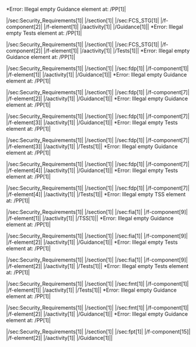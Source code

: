 *Error: Illegal empty Guidance element at:
        /PP[1]|
	
  |/sec:Security_Requirements[1]|
    |/section[1]| 
      |/sec:FCS_STG[1]|
        |/f-component[2]|
        |/f-element[1]|
        |/aactivity[1]|
        |/Guidance[1]||
*Error: Illegal empty Tests element at:
        /PP[1]|
	
  |/sec:Security_Requirements[1]|
    |/section[1]| 
      |/sec:FCS_STG[1]|
        |/f-component[2]|
        |/f-element[1]|
        |/aactivity[1]|
        |/Tests[1]||
*Error: Illegal empty Guidance element at:
        /PP[1]|
	
  |/sec:Security_Requirements[1]|
    |/section[1]| 
      |/sec:fdp[1]|
	  |/f-component[1]|
        |/f-element[1]|
        |/aactivity[1]|
        |/Guidance[1]||
*Error: Illegal empty Guidance element at:
        /PP[1]|
	
  |/sec:Security_Requirements[1]|
    |/section[1]| 
      |/sec:fdp[1]|
	  |/f-component[7]|
        |/f-element[2]|
        |/aactivity[1]|
        |/Guidance[1]||
*Error: Illegal empty Guidance element at:
        /PP[1]|
	
  |/sec:Security_Requirements[1]|
    |/section[1]| 
      |/sec:fdp[1]|
	  |/f-component[7]|
        |/f-element[3]|
        |/aactivity[1]|
        |/Guidance[1]||
*Error: Illegal empty Tests element at:
        /PP[1]|
	
  |/sec:Security_Requirements[1]|
    |/section[1]| 
      |/sec:fdp[1]|
	  |/f-component[7]|
        |/f-element[3]|
        |/aactivity[1]|
        |/Tests[1]||
*Error: Illegal empty Guidance element at:
        /PP[1]|
	
  |/sec:Security_Requirements[1]|
    |/section[1]| 
      |/sec:fdp[1]|
	  |/f-component[7]|
        |/f-element[4]|
        |/aactivity[1]|
        |/Guidance[1]||
*Error: Illegal empty Tests element at:
        /PP[1]|
	
  |/sec:Security_Requirements[1]|
    |/section[1]| 
      |/sec:fdp[1]|
	  |/f-component[7]|
        |/f-element[4]|
        |/aactivity[1]|
        |/Tests[1]||
*Error: Illegal empty TSS element at:
        /PP[1]|
	
  |/sec:Security_Requirements[1]|
    |/section[1]| 
      |/sec:fia[1]|
        |/f-component[9]|
        |/f-element[1]|
        |/aactivity[1]|
        |/TSS[1]||
*Error: Illegal empty Guidance element at:
        /PP[1]|
	
  |/sec:Security_Requirements[1]|
    |/section[1]| 
      |/sec:fia[1]|
        |/f-component[9]|
        |/f-element[2]|
        |/aactivity[1]|
        |/Guidance[1]||
*Error: Illegal empty Tests element at:
        /PP[1]|
	
  |/sec:Security_Requirements[1]|
    |/section[1]| 
      |/sec:fia[1]|
        |/f-component[9]|
        |/f-element[2]|
        |/aactivity[1]|
        |/Tests[1]||
*Error: Illegal empty Tests element at:
        /PP[1]|
	
  |/sec:Security_Requirements[1]|
    |/section[1]| 
      |/sec:fmt[1]| 
       |/f-component[1]|
        |/f-element[1]|
        |/aactivity[1]|
        |/Tests[1]||
*Error: Illegal empty Guidance element at:
        /PP[1]|
	
  |/sec:Security_Requirements[1]|
    |/section[1]| 
      |/sec:fmt[1]| 
       |/f-component[1]|
        |/f-element[2]|
        |/aactivity[1]|
        |/Guidance[1]||
*Error: Illegal empty Guidance element at:
        /PP[1]|
	
  |/sec:Security_Requirements[1]|
    |/section[1]| 
      |/sec:fpt[1]|
        |/f-component[15]|
        |/f-element[2]|
        |/aactivity[1]|
        |/Guidance[1]||
